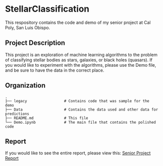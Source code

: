 # StellarClassification

This respository contains the code and demo of my senior project at Cal Poly, San Luis Obispo.

## Project Description

This project is an exploration of machine learning algorithms to the problem of classifying stellar bodies as stars, galaxies, or black holes (quasars). If you would like to experiment with the algorithms, please use the Demo file, and be sure to have the data in the correct place.

## Organization
```
.
├── legacy                 # Contains code that was sample for the demo
├── Data                   # Contains the data used and other data for predictions
├── README.md              # This file
└── Demo.ipynb             # The main file that contains the polished code
```

## Report

If you would like to see the entire report, please view this: [Senior Project Report](https://docs.google.com/document/d/1Ip1YZJfAn2mWOt_4shoj_MvPP4QuNXoBsUPnOlTONCU/edit?usp=sharing)
